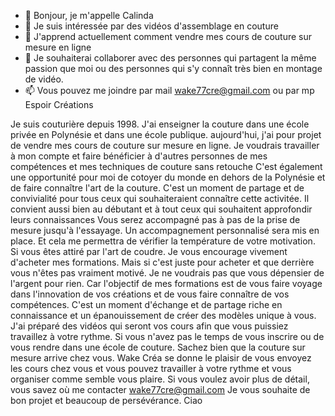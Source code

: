 - 👋 Bonjour, je m'appelle Calinda
- 👀 Je suis intéressée par des vidéos d'assemblage en couture
- 🌱 J'apprend actuellement comment vendre mes cours de couture sur mesure en ligne
- 💞️ Je souhaiterai collaborer avec des personnes qui partagent la même passion que moi ou des personnes qui s'y connaît très bien en montage de vidéo.
- 📫 Vous pouvez me joindre par mail wake77cre@gmail.com ou par mp Espoir Créations


<!---
Calin-da/Calin-da is a ✨ special ✨ repository because its `README.md` (this file) appears on your GitHub profile.
You can click the Preview link to take a look at your changes.
--->
Je suis couturière depuis 1998. J'ai enseigner la couture dans une école privée en Polynésie et dans une école publique.
aujourd'hui, j'ai pour projet de vendre mes cours de couture sur mesure en ligne.
Je voudrais travailler à mon compte et faire bénéficier à d'autres personnes de mes compétences et mes techniques de couture sans retouche
C'est également une opportunité pour moi de cotoyer du monde en dehors de la Polynésie et de faire connaître l'art de la couture.
C'est un moment de partage et de convivialité pour tous ceux qui souhaiteraient connaître cette activitée.
Il convient aussi bien au débutant et à tout ceux qui souhaitent approfondir leurs connaissances
Vous serez accompagné pas à pas de la prise de mesure jusqu'à l'essayage. Un accompagnement personnalisé sera mis en place. 
Et cela me permettra de vérifier la température de votre motivation.
Si vous êtes attiré par l'art de coudre. Je vous encourage vivement d'acheter mes formations.
Mais si c'est juste pour acheter et que derrière vous n'êtes pas vraiment motivé. Je ne voudrais pas que vous dépensier de l'argent pour rien.
Car l'objectif de mes formations est de vous faire voyage dans l'innovation de vos créations et de vous faire connaître de vos compétences.
C'est un moment d'échange et de partage riche en connaissance et un épanouissement de créer des modèles unique à vous.
J'ai préparé des vidéos qui seront vos cours afin que vous puissiez travaillez à votre rythme.
Si vous n'avez pas le temps de vous inscrire ou de vous rendre dans une école de couture.
Sachez bien que la couture sur mesure arrive chez vous.
Wake Créa se donne le plaisir de vous envoyez les cours chez vous et vous pouvez travailler à votre rythme et vous organiser comme semble vous plaire.
Si vous voulez avoir plus de détail, vous savez où me contacter wake77cre@gmail.com
Je vous souhaite de bon projet et beaucoup de persévérance. 
Ciao
